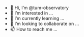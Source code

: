 - 👋 Hi, I’m @tum-observatory
- 👀 I’m interested in ...
- 🌱 I’m currently learning ...
- 💞️ I’m looking to collaborate on ...
- 📫 How to reach me ...

<!---
tum-observatory/tum-observatory is a ✨ special ✨ repository because its `README.md` (this file) appears on your GitHub profile.
You can click the Preview link to take a look at your changes.
--->
